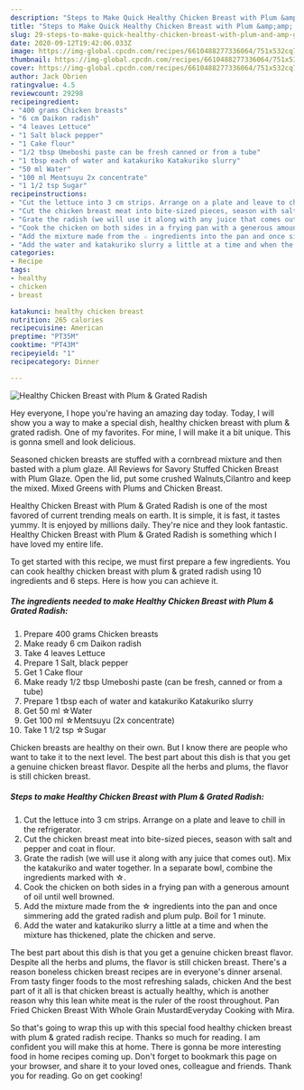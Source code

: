 ```yaml
---
description: "Steps to Make Quick Healthy Chicken Breast with Plum &amp;amp; Grated Radish"
title: "Steps to Make Quick Healthy Chicken Breast with Plum &amp;amp; Grated Radish"
slug: 29-steps-to-make-quick-healthy-chicken-breast-with-plum-and-amp-grated-radish
date: 2020-09-12T19:42:06.033Z
image: https://img-global.cpcdn.com/recipes/6610488277336064/751x532cq70/healthy-chicken-breast-with-plum-grated-radish-recipe-main-photo.jpg
thumbnail: https://img-global.cpcdn.com/recipes/6610488277336064/751x532cq70/healthy-chicken-breast-with-plum-grated-radish-recipe-main-photo.jpg
cover: https://img-global.cpcdn.com/recipes/6610488277336064/751x532cq70/healthy-chicken-breast-with-plum-grated-radish-recipe-main-photo.jpg
author: Jack Obrien
ratingvalue: 4.5
reviewcount: 29298
recipeingredient:
- "400 grams Chicken breasts"
- "6 cm Daikon radish"
- "4 leaves Lettuce"
- "1 Salt black pepper"
- "1 Cake flour"
- "1/2 tbsp Umeboshi paste can be fresh canned or from a tube"
- "1 tbsp each of water and katakuriko Katakuriko slurry"
- "50 ml Water"
- "100 ml Mentsuyu 2x concentrate"
- "1 1/2 tsp Sugar"
recipeinstructions:
- "Cut the lettuce into 3 cm strips. Arrange on a plate and leave to chill in the refrigerator."
- "Cut the chicken breast meat into bite-sized pieces, season with salt and pepper and coat in flour."
- "Grate the radish (we will use it along with any juice that comes out). Mix the katakuriko and water together. In a separate bowl, combine the ingredients marked with ☆."
- "Cook the chicken on both sides in a frying pan with a generous amount of oil until well browned."
- "Add the mixture made from the ☆ ingredients into the pan and once simmering add the grated radish and plum pulp. Boil for 1 minute."
- "Add the water and katakuriko slurry a little at a time and when the mixture has thickened, plate the chicken and serve."
categories:
- Recipe
tags:
- healthy
- chicken
- breast

katakunci: healthy chicken breast 
nutrition: 265 calories
recipecuisine: American
preptime: "PT35M"
cooktime: "PT43M"
recipeyield: "1"
recipecategory: Dinner

---
```



![Healthy Chicken Breast with Plum &amp; Grated Radish](https://img-global.cpcdn.com/recipes/6610488277336064/751x532cq70/healthy-chicken-breast-with-plum-grated-radish-recipe-main-photo.jpg)

Hey everyone, I hope you're having an amazing day today. Today, I will show you a way to make a special dish, healthy chicken breast with plum &amp; grated radish. One of my favorites. For mine, I will make it a bit unique. This is gonna smell and look delicious.

Seasoned chicken breasts are stuffed with a cornbread mixture and then basted with a plum glaze. All Reviews for Savory Stuffed Chicken Breast with Plum Glaze. Open the lid, put some crushed Walnuts,Cilantro and keep the mixed. Mixed Greens with Plums and Chicken Breast.

Healthy Chicken Breast with Plum &amp; Grated Radish is one of the most favored of current trending meals on earth. It is simple, it is fast, it tastes yummy. It is enjoyed by millions daily. They're nice and they look fantastic. Healthy Chicken Breast with Plum &amp; Grated Radish is something which I have loved my entire life.


To get started with this recipe, we must first prepare a few ingredients. You can cook healthy chicken breast with plum &amp; grated radish using 10 ingredients and 6 steps. Here is how you can achieve it.

<!--inarticleads1-->

##### The ingredients needed to make Healthy Chicken Breast with Plum &amp; Grated Radish:

1. Prepare 400 grams Chicken breasts
1. Make ready 6 cm Daikon radish
1. Take 4 leaves Lettuce
1. Prepare 1 Salt, black pepper
1. Get 1 Cake flour
1. Make ready 1/2 tbsp Umeboshi paste (can be fresh, canned or from a tube)
1. Prepare 1 tbsp each of water and katakuriko Katakuriko slurry
1. Get 50 ml ☆Water
1. Get 100 ml ☆Mentsuyu (2x concentrate)
1. Take 1 1/2 tsp ☆Sugar


Chicken breasts are healthy on their own. But I know there are people who want to take it to the next level. The best part about this dish is that you get a genuine chicken breast flavor. Despite all the herbs and plums, the flavor is still chicken breast. 

<!--inarticleads2-->

##### Steps to make Healthy Chicken Breast with Plum &amp; Grated Radish:

1. Cut the lettuce into 3 cm strips. Arrange on a plate and leave to chill in the refrigerator.
1. Cut the chicken breast meat into bite-sized pieces, season with salt and pepper and coat in flour.
1. Grate the radish (we will use it along with any juice that comes out). Mix the katakuriko and water together. In a separate bowl, combine the ingredients marked with ☆.
1. Cook the chicken on both sides in a frying pan with a generous amount of oil until well browned.
1. Add the mixture made from the ☆ ingredients into the pan and once simmering add the grated radish and plum pulp. Boil for 1 minute.
1. Add the water and katakuriko slurry a little at a time and when the mixture has thickened, plate the chicken and serve.


The best part about this dish is that you get a genuine chicken breast flavor. Despite all the herbs and plums, the flavor is still chicken breast. There&#39;s a reason boneless chicken breast recipes are in everyone&#39;s dinner arsenal. From tasty finger foods to the most refreshing salads, chicken And the best part of it all is that chicken breast is actually healthy, which is another reason why this lean white meat is the ruler of the roost throughout. Pan Fried Chicken Breast With Whole Grain MustardEveryday Cooking with Mira. 

So that's going to wrap this up with this special food healthy chicken breast with plum &amp; grated radish recipe. Thanks so much for reading. I am confident you will make this at home. There is gonna be more interesting food in home recipes coming up. Don't forget to bookmark this page on your browser, and share it to your loved ones, colleague and friends. Thank you for reading. Go on get cooking!
